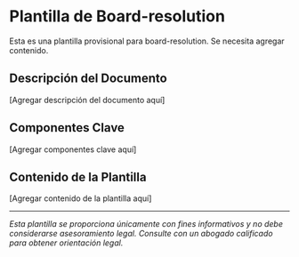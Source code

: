 # Plantilla de Board-resolution

Esta es una plantilla provisional para board-resolution. Se necesita agregar contenido.

## Descripción del Documento
[Agregar descripción del documento aquí]

## Componentes Clave
[Agregar componentes clave aquí]

## Contenido de la Plantilla
[Agregar contenido de la plantilla aquí]

---
*Esta plantilla se proporciona únicamente con fines informativos y no debe considerarse asesoramiento legal. Consulte con un abogado calificado para obtener orientación legal.*
